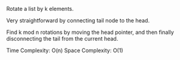 Rotate a list by k elements.

Very straightforward by connecting tail node to the head.

Find k mod n rotations by moving the head pointer, and then finally disconnecting the tail from the current head.

Time Complexity: O(n)
Space Complexity: O(1)
